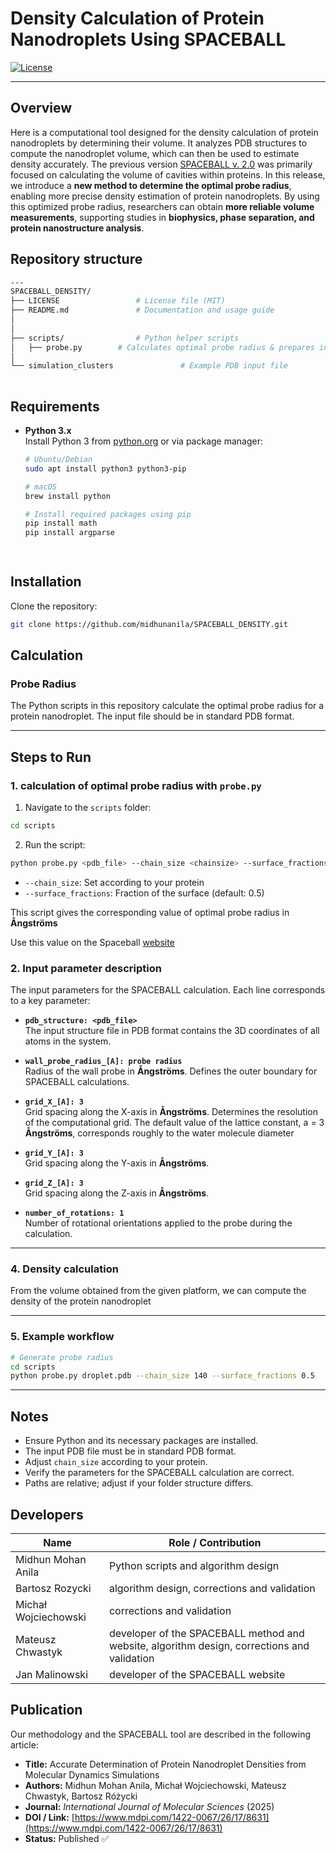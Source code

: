 # Density Calculation of Protein Nanodroplets Using SPACEBALL


[![License](https://img.shields.io/badge/license-MIT-blue.svg)](LICENSE)

---

## Overview

Here is a computational tool designed for the density calculation of protein nanodroplets by determining their volume. It analyzes PDB structures to compute the nanodroplet volume, which can then be used to estimate density accurately. The previous version [SPACEBALL v. 2.0](http://info.ifpan.edu.pl/~chwastyk/spaceball/) was primarily focused on calculating the volume of cavities within proteins.  In this release, we introduce a **new method to determine the optimal probe radius**, enabling more precise density estimation of protein nanodroplets. By using this optimized probe radius, researchers can obtain **more reliable volume measurements**,  supporting studies in **biophysics, phase separation, and protein nanostructure analysis**.

## Repository structure

```bash
---
SPACEBALL_DENSITY/
├── LICENSE                 # License file (MIT)
├── README.md               # Documentation and usage guide
│
│
├── scripts/                # Python helper scripts
│   ├── probe.py        # Calculates optimal probe radius & prepares input file for SPACEBALL calculation
│
└── simulation_clusters               # Example PDB input file
            
```

## Requirements

- **Python 3.x**  
  Install Python 3 from [python.org](https://www.python.org/) or via package manager:
  ```bash
  # Ubuntu/Debian
  sudo apt install python3 python3-pip

  # macOS
  brew install python

  # Install required packages using pip
  pip install math
  pip install argparse

       

## Installation

Clone the repository:

```bash
git clone https://github.com/midhunanila/SPACEBALL_DENSITY.git
```


## Calculation

### Probe Radius

The Python scripts in this repository calculate the optimal probe radius for a protein nanodroplet. The input file should be in standard PDB format.

---

## Steps to Run

### 1. calculation of optimal probe radius with `probe.py`

1. Navigate to the `scripts` folder:

```bash
cd scripts
```

2. Run the script:

```bash
python probe.py <pdb_file> --chain_size <chainsize> --surface_fractions <surface_fraction>
```

- `--chain_size`: Set according to your protein  
- `--surface_fractions`: Fraction of the surface (default: 0.5)  

This script gives the corresponding value of optimal probe radius in **Ångströms**

Use this value on the Spaceball [website](http://info.ifpan.edu.pl/~chwastyk/spaceball/)

### 2. Input parameter description

The input parameters for the SPACEBALL calculation. Each line corresponds to a key parameter:

- **`pdb_structure: <pdb_file>`**  
  The input structure file in PDB format contains the 3D coordinates of all atoms in the system.

- **`wall_probe_radius_[A]: probe radius `**  
  Radius of the wall probe in **Ångströms**. Defines the outer boundary for SPACEBALL calculations.

- **`grid_X_[A]: 3`**  
  Grid spacing along the X-axis in **Ångströms**. Determines the resolution of the computational grid. The default value of the lattice constant, a = 3 **Ångströms**, corresponds roughly to the water molecule diameter

- **`grid_Y_[A]: 3`**  
  Grid spacing along the Y-axis in **Ångströms**.

- **`grid_Z_[A]: 3`**  
  Grid spacing along the Z-axis in **Ångströms**.


- **`number_of_rotations: 1`**  
  Number of rotational orientations applied to the probe during the calculation.


---

### 4. Density calculation

From the volume obtained from the given platform, we can compute the density of the protein nanodroplet

---

### 5. Example workflow

```bash
# Generate probe radius
cd scripts
python probe.py droplet.pdb --chain_size 140 --surface_fractions 0.5
```

---

## Notes

- Ensure Python and its necessary packages are installed.
-  The input PDB file must be in standard PDB format.
- Adjust `chain_size` according to your protein.  
- Verify the parameters for the SPACEBALL calculation are correct.  
- Paths are relative; adjust if your folder structure differs.

## Developers

| Name                     | Role / Contribution                  |
|--------------------------|---------------------------------------|
| Midhun Mohan Anila       | Python scripts and algorithm design   |
| Bartosz Rozycki          | algorithm design, corrections and validation |
| Michał Wojciechowski     | corrections and validation   |
| Mateusz Chwastyk         | developer of the SPACEBALL method and website, algorithm design, corrections and validation|
| Jan Malinowski           | developer of the SPACEBALL website |


## Publication

Our methodology and the SPACEBALL tool are described in the following article:  

- **Title:** Accurate Determination of Protein Nanodroplet Densities from Molecular Dynamics Simulations  
- **Authors:** Midhun Mohan Anila, Michał Wojciechowski, Mateusz Chwastyk, Bartosz Różycki  
- **Journal:** *International Journal of Molecular Sciences* (2025)  
- **DOI / Link:** [https://www.mdpi.com/1422-0067/26/17/8631](https://www.mdpi.com/1422-0067/26/17/8631)  
- **Status:** Published ✅  



